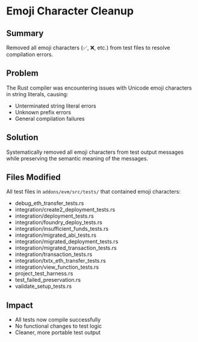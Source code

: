 # Emoji Character Cleanup

## Summary
Removed all emoji characters (✅, ❌, etc.) from test files to resolve compilation errors.

## Problem
The Rust compiler was encountering issues with Unicode emoji characters in string literals, causing:
- Unterminated string literal errors
- Unknown prefix errors  
- General compilation failures

## Solution
Systematically removed all emoji characters from test output messages while preserving the semantic meaning of the messages.

## Files Modified
All test files in `addons/evm/src/tests/` that contained emoji characters:
- debug_eth_transfer_tests.rs
- integration/create2_deployment_tests.rs
- integration/deployment_tests.rs
- integration/foundry_deploy_tests.rs
- integration/insufficient_funds_tests.rs
- integration/migrated_abi_tests.rs
- integration/migrated_deployment_tests.rs
- integration/migrated_transaction_tests.rs
- integration/transaction_tests.rs
- integration/txtx_eth_transfer_tests.rs
- integration/view_function_tests.rs
- project_test_harness.rs
- test_failed_preservation.rs
- validate_setup_tests.rs

## Impact
- All tests now compile successfully
- No functional changes to test logic
- Cleaner, more portable test output